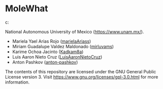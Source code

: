 # MoleWhat
c:

National Autonomous University of Mexico (https://www.unam.mx/).

- Mariela Yael Arias Rojo ([marielaAriass](https://github.com/marielaAriass))
- Miriam Guadalupe Valdez Maldonado ([mirluvams](https://github.com/mirluvams))
- Karime Ochoa Jacinto ([Kadkam8a](https://github.com/Kadkam8a))
- Luis Aaron Nieto Cruz ([LuisAaronNietoCruz](https://github.com/LuisAaronNietoCruz))
- Anton Pashkov ([anton-pashkov](https://github.com/anton-pashkov))

The contents of this repository are licensed under the GNU General Public License version 3. Visit https://www.gnu.org/licenses/gpl-3.0.html for more information.
